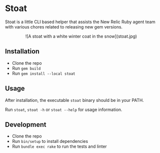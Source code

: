 # Stoat

Stoat is a little CLI based helper that assists the New Relic Ruby agent team
with various chores related to releasing new gem versions.

<center>
![A stoat with a white winter coat in the snow](stoat.jpg)
</center>


## Installation

- Clone the repo
- Run `gem build`
- Run `gem install --local stoat`


## Usage

After installation, the executable `stoat` binary should be in your PATH.

Run `stoat`, `stoat -h` or `stoat --help` for usage information.


## Development

- Clone the repo
- Run `bin/setup` to install dependencies
- Run `bundle exec rake` to run the tests and linter
